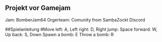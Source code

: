 ## Projekt vor Gamejam
Jam: BomberJam64 
Orgerteam: Comunity from SambaZockt Discord

##Spielanleitung
#Move
left: A, Left
right: D, Right
jump: Space
forward: W, Up
back: S, Down
Spawn a bomb: E
Throw a bomb: R

